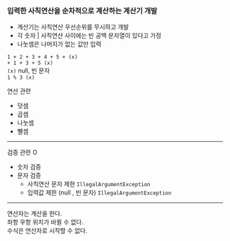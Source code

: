 
### 입력한 사칙연산을 순차적으로 계산하는 계산기 개발
 
- 계산기는 사칙연산 우선순위를 무시하고 개발
- 각 숫자 | 사칙연산 사이에는 빈 공백 문자열이 있다고 가정
- 나눗셈은 나머지가 없는 값만 입력


`1 + 2 + 3 + 4 + 5 + (x)`\
`+ 1 + 3 + 5 (x)`\
` (x) ` null, 빈 문자\
`1 % 3 (x)`

연산 관련 
 - 덧셈
 - 곱셈
 - 나눗셈
 - 뺼셈
---------------
검증 관련 O
 - 숫자 검증
 - 문자 검증
    - 사칙연산 문자 제한 `IllegalArgumentException`
    - 입력값 제한 (null , 빈 문자) `IllegalArgumentException`

--------
연산자는 계산을 한다.\
좌항 우항 위치가 바뀔 수 없다.\
수식은 연산자로 시작할 수 없다.
